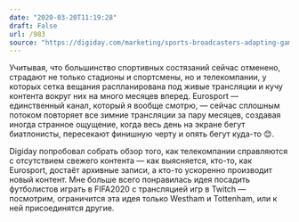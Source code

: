```yaml
---
date: "2020-03-20T11:19:28"
draft: False
url: /983
source: "https://digiday.com/marketing/sports-broadcasters-adapting-game-cancelations/"
---
```


Учитывая, что большинство спортивных состязаний сейчас отменено, страдают не только стадионы и спортсмены, но и телекомпании, у которых сетка вещания распланирована под живые трансляции и кучу контента вокруг них на много месяцев вперед. Eurosport — единственный канал, который я вообще смотрю, — сейчас сплошным потоком повторяет все зимние трансляции за пару месяцев, создавая иногда странное ощущение, когда весь день на экране бегут биатлонисты, пересекают финишную черту и опять бегут куда-то 😊.

Digiday попробовал собрать обзор того, как телекомпании справляются с отсутствием свежего контента — как выясняется, кто-то, как Eurosport, достаёт архивные записи, а кто-то ускоренно производит новый контент. Мне больше всего понравилась идея посадить футболистов играть в FIFA2020 с трансляцией игр в Twitch — посмотрим, ограничится эта идея только Westham и Tottenham, или к ней присоединятся другие.
